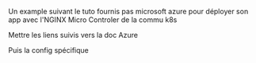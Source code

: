 

Un example suivant le tuto fournis pas microsoft azure pour déployer son app avec 
l'NGINX Micro Controler de la commu k8s 

Mettre les liens suivis vers la doc Azure

Puis la config spécifique 